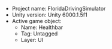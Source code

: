 <!-- UNITY CODE ASSIST INSTRUCTIONS START -->
- Project name: FloridaDrivingSimulator
- Unity version: Unity 6000.1.5f1
- Active game object:
  - Name: Healthbar
  - Tag: Untagged
  - Layer: UI
<!-- UNITY CODE ASSIST INSTRUCTIONS END -->